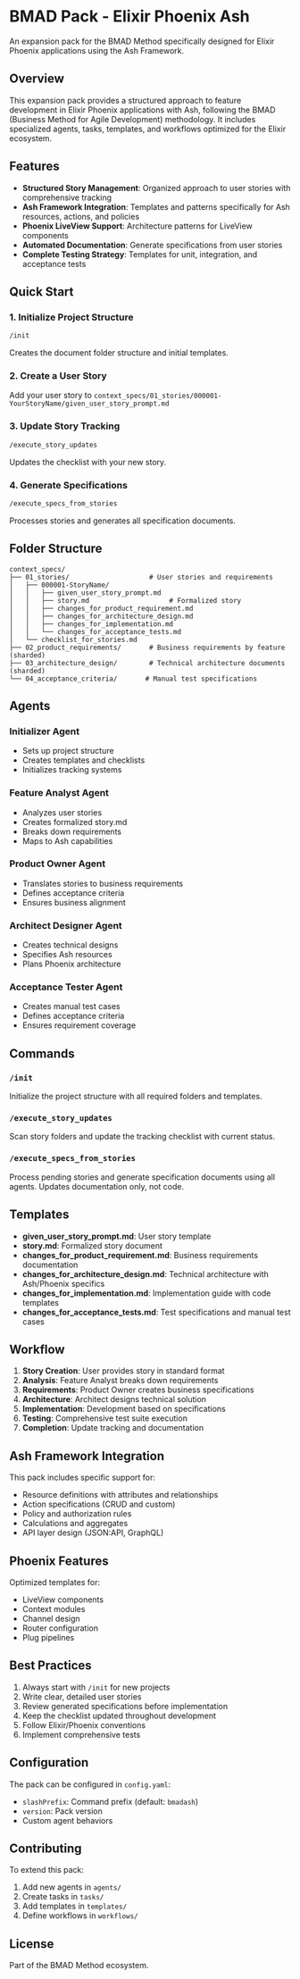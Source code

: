 # BMAD Pack - Elixir Phoenix Ash

An expansion pack for the BMAD Method specifically designed for Elixir Phoenix applications using the Ash Framework.

## Overview

This expansion pack provides a structured approach to feature development in Elixir Phoenix applications with Ash, following the BMAD (Business Method for Agile Development) methodology. It includes specialized agents, tasks, templates, and workflows optimized for the Elixir ecosystem.

## Features

- **Structured Story Management**: Organized approach to user stories with comprehensive tracking
- **Ash Framework Integration**: Templates and patterns specifically for Ash resources, actions, and policies
- **Phoenix LiveView Support**: Architecture patterns for LiveView components
- **Automated Documentation**: Generate specifications from user stories
- **Complete Testing Strategy**: Templates for unit, integration, and acceptance tests

## Quick Start

### 1. Initialize Project Structure
```bash
/init
```
Creates the document folder structure and initial templates.

### 2. Create a User Story
Add your user story to `context_specs/01_stories/000001-YourStoryName/given_user_story_prompt.md`

### 3. Update Story Tracking
```bash
/execute_story_updates
```
Updates the checklist with your new story.

### 4. Generate Specifications
```bash
/execute_specs_from_stories
```
Processes stories and generates all specification documents.

## Folder Structure

```
context_specs/
├── 01_stories/                    # User stories and requirements
│   ├── 000001-StoryName/
│   │   ├── given_user_story_prompt.md
│   │   ├── story.md                    # Formalized story
│   │   ├── changes_for_product_requirement.md
│   │   ├── changes_for_architecture_design.md
│   │   ├── changes_for_implementation.md
│   │   └── changes_for_acceptance_tests.md
│   └── checklist_for_stories.md
├── 02_product_requirements/       # Business requirements by feature (sharded)
├── 03_architecture_design/        # Technical architecture documents (sharded)
└── 04_acceptance_criteria/       # Manual test specifications
```

## Agents

### Initializer Agent
- Sets up project structure
- Creates templates and checklists
- Initializes tracking systems

### Feature Analyst Agent
- Analyzes user stories
- Creates formalized story.md
- Breaks down requirements
- Maps to Ash capabilities

### Product Owner Agent
- Translates stories to business requirements
- Defines acceptance criteria
- Ensures business alignment

### Architect Designer Agent
- Creates technical designs
- Specifies Ash resources
- Plans Phoenix architecture

### Acceptance Tester Agent
- Creates manual test cases
- Defines acceptance criteria
- Ensures requirement coverage

## Commands

### `/init`
Initialize the project structure with all required folders and templates.

### `/execute_story_updates`
Scan story folders and update the tracking checklist with current status.

### `/execute_specs_from_stories`
Process pending stories and generate specification documents using all agents. Updates documentation only, not code.

## Templates

- **given_user_story_prompt.md**: User story template
- **story.md**: Formalized story document
- **changes_for_product_requirement.md**: Business requirements documentation
- **changes_for_architecture_design.md**: Technical architecture with Ash/Phoenix specifics
- **changes_for_implementation.md**: Implementation guide with code templates
- **changes_for_acceptance_tests.md**: Test specifications and manual test cases

## Workflow

1. **Story Creation**: User provides story in standard format
2. **Analysis**: Feature Analyst breaks down requirements
3. **Requirements**: Product Owner creates business specifications
4. **Architecture**: Architect designs technical solution
5. **Implementation**: Development based on specifications
6. **Testing**: Comprehensive test suite execution
7. **Completion**: Update tracking and documentation

## Ash Framework Integration

This pack includes specific support for:
- Resource definitions with attributes and relationships
- Action specifications (CRUD and custom)
- Policy and authorization rules
- Calculations and aggregates
- API layer design (JSON:API, GraphQL)

## Phoenix Features

Optimized templates for:
- LiveView components
- Context modules
- Channel design
- Router configuration
- Plug pipelines

## Best Practices

1. Always start with `/init` for new projects
2. Write clear, detailed user stories
3. Review generated specifications before implementation
4. Keep the checklist updated throughout development
5. Follow Elixir/Phoenix conventions
6. Implement comprehensive tests

## Configuration

The pack can be configured in `config.yaml`:
- `slashPrefix`: Command prefix (default: `bmadash`)
- `version`: Pack version
- Custom agent behaviors

## Contributing

To extend this pack:
1. Add new agents in `agents/`
2. Create tasks in `tasks/`
3. Add templates in `templates/`
4. Define workflows in `workflows/`

## License

Part of the BMAD Method ecosystem.
